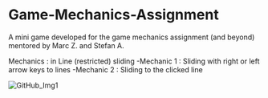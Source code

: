 # Game-Mechanics-Assignment
A mini game developed for the game mechanics assignment (and beyond) mentored by Marc Z. and Stefan A.

Mechanics : in Line (restricted) sliding
-Mechanic 1 :
Sliding with right or left arrow keys to lines
-Mechanic 2 :
Sliding to the clicked line 

![GitHub_Img1](https://user-images.githubusercontent.com/20385915/159462441-17e00513-0393-4889-8a70-55f105c5ac24.png)
